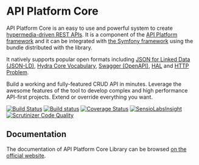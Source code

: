 # API Platform Core

API Platform Core is an easy to use and powerful system to create [hypermedia-driven REST APIs](https://en.wikipedia.org/wiki/HATEOAS).
It is a component of the [API Platform framework](https://api-platform.com) and it can be integrated
with [the Symfony framework](https://symfony.com) using the bundle distributed with the library.

It natively supports popular open formats including [JSON for Linked Data (JSON-LD)](http://json-ld.org), [Hydra Core Vocabulary](http://www.hydra-cg.com), [Swagger (OpenAPI)](http://swagger.io), [HAL](http://stateless.co/hal_specification.html) and [HTTP Problem](https://tools.ietf.org/html/draft-ietf-appsawg-http-problem-03).

Build a working and fully-featured CRUD API in minutes. Leverage the awesome features of the tool to develop complex and
high performance API-first projects. Extend or override everything you want.

[![Build Status](https://travis-ci.org/api-platform/core.svg?branch=master)](https://travis-ci.org/api-platform/core)
[![Build status](https://ci.appveyor.com/api/projects/status/grwuyprts3wdqx5l?svg=true)](https://ci.appveyor.com/project/dunglas/dunglasapibundle)
[![Coverage Status](https://coveralls.io/repos/github/api-platform/core/badge.svg)](https://coveralls.io/github/api-platform/core)
[![SensioLabsInsight](https://insight.sensiolabs.com/projects/92d78899-946c-4282-89a3-ac92344f9a93/mini.png)](https://insight.sensiolabs.com/projects/92d78899-946c-4282-89a3-ac92344f9a93)
[![Scrutinizer Code Quality](https://scrutinizer-ci.com/g/api-platform/core/badges/quality-score.png?b=master)](https://scrutinizer-ci.com/g/api-platform/core/?branch=master)

## Documentation

The documentation of API Platform Core Library can be browsed [on the official website](https://api-platform.com/docs/core).
